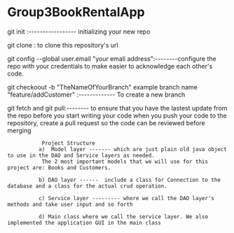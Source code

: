 # Group3BookRentalApp
git init :----------------- initializing your new repo

git clone : to clone this repository's url

git config --global user.email "your emali address":--------configure the repo with your credentials to make easier to acknowledge each other's code.

git checkoout -b "TheNameOfYourBranch" example branch name "feature/addCustomer" :------------- To create a new branch

git fetch and git pull:-------- to ensure that you have the lastest update from the repo before you start writing your code
when you push your code to the repository, create a pull request so the code can be reviewed before merging


               Project Structure
              a)  Model layer ------- which are just plain old java object to use in the DAO and Service layers as needed.
               The 2 most important models that we will use for this project are: Books and Customers.
               
              b) DAO layer ------  include a class for Connection to the database and a class for the actual crud operation.
              
              c) Service layer --------- where we call the DAO layer's methods and take user input and so forth
              
              d) Main class where we call the service layer. We also implemented the application GUI in the main class 
               
       
